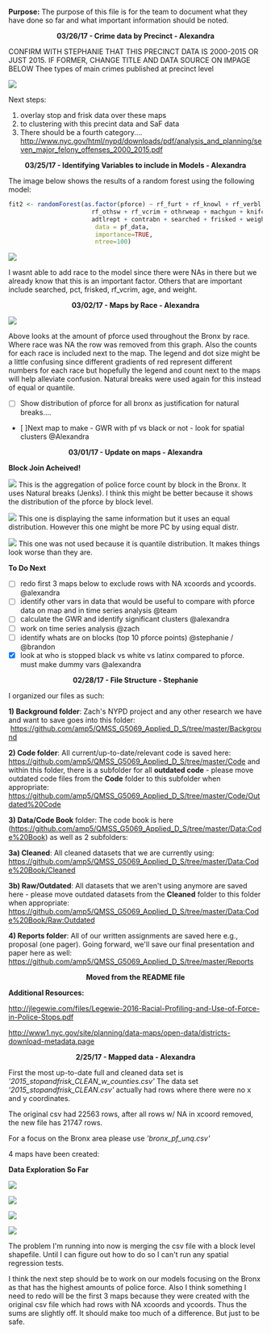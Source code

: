 **Purpose:** The purpose of this file is for the team to document what they have done so far and what important information should be noted. 

<p align="center">
  <b>03/26/17 - Crime data by Precinct  - Alexandra </b>
</p>

CONFIRM WITH STEPHANIE THAT THIS PRECINCT DATA IS 2000-2015 OR JUST 2015. IF FORMER, CHANGE TITLE AND DATA SOURCE ON IMPAGE BELOW
Thee types of main crimes published at precinct level

![](https://cloud.githubusercontent.com/assets/5368361/24334127/dcbef55a-1232-11e7-86dd-a2008f987117.png)

Next steps:
1. overlay stop and frisk data over these maps
2. to clustering with this precint data and SaF data
3. There should be a fourth category.... http://www.nyc.gov/html/nypd/downloads/pdf/analysis_and_planning/seven_major_felony_offenses_2000_2015.pdf



<p align="center">
  <b>03/25/17 - Identifying Variables to include in Models  - Alexandra </b>
</p>

The image below shows the results of a random forest using the following model:

``` r
fit2 <- randomForest(as.factor(pforce) ~ rf_furt + rf_knowl + rf_verbl + rf_rfcmp + rf_vcact + rf_attir + 
                       rf_othsw + rf_vcrim + othrweap + machgun + knifcuti + asltweap + riflshot + pistol + 
                       adtlrept + contrabn + searched + frisked + weight + age  + rf_bulg + pct, 
                        data = pf_data, 
                        importance=TRUE, 
                        ntree=100)
```

![](https://cloud.githubusercontent.com/assets/5368361/24328074/0e5e91b8-11ae-11e7-86cc-aa789fb324fa.png)


I wasnt able to add race to the model since there were NAs in there but we already know that this is an important factor. Others that are important include searched, pct, frisked, rf_vcrim, age, and weight.

<p align="center">
  <b>03/02/17 - Maps by Race - Alexandra </b>
</p>

![](https://cloud.githubusercontent.com/assets/5368361/23539134/04fc55d8-ffa7-11e6-8da8-70a19652c4f7.png)

Above looks at the amount of pforce used throughout the Bronx by race. Where race was NA the row was removed from this graph. Also the counts for each race is included next to the map. The legend and dot size might be a little confusing since different gradients of red represent different numbers for each race but hopefully the legend and count next to the maps will help alleviate confusion. Natural breaks were used again for this instead of equal or quantile.  

- [ ] Show distribution of pforce for all bronx as justification for natural breaks....
- [ ]Next map to make - GWR with pf vs black or not - look for spatial clusters @Alexandra

<p align="center">
  <b>03/01/17 - Update on maps - Alexandra </b>
</p>

**Block Join Acheived!**

![](https://cloud.githubusercontent.com/assets/5368361/23479203/b5356e7e-fe91-11e6-81af-eb83fce38b20.png)
This is the aggregation of police force count by block in the Bronx. It uses Natural breaks (Jenks). I think this might be better because it shows the distribution of the pforce by block level.


![](https://cloud.githubusercontent.com/assets/5368361/23479179/a3bc8c40-fe91-11e6-85de-baed11672064.png)
This one is displaying the same information but it uses an equal distribution. However this one might be more PC by using equal distr. 

![](https://cloud.githubusercontent.com/assets/5368361/23479393/4dcfbc02-fe92-11e6-8060-7a345e130e6b.png)
This one was not used because it is quantile distribution. It makes things look worse than they are. 


**To Do Next**
- [ ] redo first 3 maps below to exclude rows with NA xcoords and ycoords. @alexandra
- [ ] identify other vars in data that would be useful to compare with pforce data on map and in time series analysis @team
- [ ] calculate the GWR and identify significant clusters @alexandra
- [ ] work on time series analysis @zach
- [ ] identify whats are on blocks (top 10 pforce points) @stephanie / @brandon
- [x] look at who is stopped black vs white vs latinx compared to pforce. must make dummy vars @alexandra

<p align="center">
  <b>02/28/17 - File Structure - Stephanie </b>
</p>

I organized our files as such:

**1) Background folder**: Zach's NYPD project and any other research we have and want to save goes into this folder:  https://github.com/amp5/QMSS_G5069_Applied_D_S/tree/master/Background

**2) Code folder**:  All current/up-to-date/relevant code is saved here:  https://github.com/amp5/QMSS_G5069_Applied_D_S/tree/master/Code and within this folder, there is a subfolder for all **outdated code** - please move outdated code files from the **Code** folder to this subfolder when appropriate: https://github.com/amp5/QMSS_G5069_Applied_D_S/tree/master/Code/Outdated%20Code

**3) Data/Code Book** folder: The code book is here (https://github.com/amp5/QMSS_G5069_Applied_D_S/tree/master/Data:Code%20Book) as well as 2 subfolders:

  **3a) Cleaned**: All cleaned datasets that we are currently using: https://github.com/amp5/QMSS_G5069_Applied_D_S/tree/master/Data:Code%20Book/Cleaned
  
  **3b) Raw/Outdated**: All datasets that we aren't using anymore are saved here - please move outdated datasets from the **Cleaned** folder to this folder when appropriate: https://github.com/amp5/QMSS_G5069_Applied_D_S/tree/master/Data:Code%20Book/Raw:Outdated

**4) Reports folder**: All of our written assignments are saved here e.g., proposal (one pager).  Going forward, we'll save our final presentation and paper here as well: https://github.com/amp5/QMSS_G5069_Applied_D_S/tree/master/Reports

<p align="center">
  <b> Moved from the README file </b>
</p>

**Additional Resources:** 

http://jlegewie.com/files/Legewie-2016-Racial-Profiling-and-Use-of-Force-in-Police-Stops.pdf

http://www1.nyc.gov/site/planning/data-maps/open-data/districts-download-metadata.page

<p align="center">
  <b>2/25/17 - Mapped data - Alexandra </b>
</p>

First the most up-to-date full and cleaned data set is *'2015_stopandfrisk_CLEAN_w_counties.csv'*
The data set *'2015_stopandfrisk_CLEAN.csv'* actually had rows where there were no x and y coordinates.

The original csv had 22563 rows, after all rows w/ NA in xcoord removed, the new file has 21747 rows.

For a focus on the Bronx area please use *'bronx_pf_unq.csv'*

4 maps have been created:

**Data Exploration So Far**

![](https://cloud.githubusercontent.com/assets/5368361/23278155/88a070fa-f9de-11e6-892c-aca5b1f3532e.png)

![](https://cloud.githubusercontent.com/assets/5368361/23278160/8c1cff8c-f9de-11e6-860c-62f927ef516d.png)

![](https://cloud.githubusercontent.com/assets/5368361/23278157/8a23bf36-f9de-11e6-9044-dc68883187a5.png)

![](https://cloud.githubusercontent.com/assets/5368361/23336176/e3b5d602-fb95-11e6-97b0-82cd891adb26.png)


The problem I'm running into now is merging the csv file with a block level shapefile. 
Until I can figure out how to do so I can't run any spatial regression tests. 

I think the next step should be to work on our models focusing on the Bronx as that has the highest amounts of police force.
Also I think something I need to redo will be the first 3 maps because they were created with the original csv file which had
rows with NA xcoords and ycoords. Thus the sums are slightly off. It should make too much of a difference. But just to be safe. 
